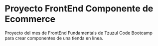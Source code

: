 # Proyecto FrontEnd Componente de Ecommerce
Proyecto del mes de FrontEnd Fundamentals de Tzuzul Code Bootcamp para crear componentes de una tienda en línea.
